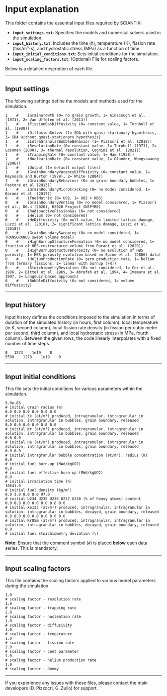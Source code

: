 # Input explanation

This folder contains the essential input files required by SCIANTIX:

- **`input_settings.txt`**: Specifies the models and numerical solvers used in the simulation.
- **`input_history.txt`**: Includes the time (h), temperature (K), fission rate (fiss/m³-s), and hydrostatic stress (MPa) as a function of time.
- **`input_initial_conditions.txt`**: Sets initial conditions for the simulation.
- **`input_scaling_factors.txt`**: (Optional) File for scaling factors.

Below is a detailed description of each file.

---

## Input settings

The following settings define the models and methods used for the simulation.

```plaintext
1    #    iGrainGrowth (0= no grain growth, 1= Ainscough et al. (1973), 2= Van Uffelen et al. (2013))
1    #    iFissionGasDiffusivity (0= constant value, 1= Turnbull et al. (1988))
1    #    iDiffusionSolver (1= SDA with quasi-stationary hypothesis, 2= SDA without quasi-stationary hypothesis)
1    #    iIntraGranularBubbleBehavior (1= Pizzocri et al. (2018))
1    #    iResolutionRate (0= constant value, 1= Turnbull (1971), 2= Losonen (2000), 3= thermal resolution, Cognini et al. (2021))
1    #    iTrappingRate (0= constant value, 1= Ham (1958))
1    #    iNucleationRate (0= constant value, 1= Olander, Wongsawaeng (2006))
1    #    iOutput (1= default output files)
1    #    iGrainBoundaryVacancyDiffusivity (0= constant value, 1= Reynolds and Burton (1979), 2= White (2004))
1    #    iGrainBoundaryBehaviour (0= no grain boundary bubbles, 1= Pastore et al (2013))
1    #    iGrainBoundaryMicroCracking (0= no model considered, 1= Barani et al. (2017))
0    #    iFuelMatrix (0= UO2, 1= UO2 + HBS)
0    #    iGrainBoundaryVenting (0= no model considered, 1= Pizzocri et al., D6.4 (2020), H2020 Project INSPYRE)
0    #    iRadioactiveFissionGas (0= not considered)
0    #    iHelium (0= not considered)
0    #    iHeDiffusivity (0= null value, 1= limited lattice damage, Luzzi et al. (2018), 2= significant lattice damage, Luzzi et al. (2018))
0    #    iGrainBoundarySweeping (0= no model considered, 1= TRANSURANUS swept volume model)
0    #    iHighBurnupStructureFormation (0= no model considered, 1= fraction of HBS-restructured volume from Barani et al. (2020))
0    #    iHighBurnupStructurePorosity (0= no evolution of HBS porosity, 1= HBS porosity evolution based on Spino et al. (2006) data)
0    #    iHeliumProductionRate (0= zero production rate, 1= helium from ternary fissions, 2= linear with burnup (FR))
0    #    iStoichiometryDeviation (0= not considered, 1= Cox et al. 1986, 2= Bittel et al. 1969, 3= Abrefah et al. 1994, 4= Imamura et al. 1997, 5= Langmuir-based approach)
0    #    iBubbleDiffusivity (0= not considered, 1= volume diffusivity)
```

---

## Input history

Input history defines the conditions imposed to the simulation in terms of duration of the simulated history (in hours, first column), local temperature (in K, second column), local fission rate density (in fission per cubic meter per second, third column), and local hydrostatic stress (in MPa, fourth column).
Between the given rows, the code linearly interpolates with a fixed number of time steps.

```plaintext
0	1273	1e19	0
5500	1273	1e19	0
```



---

## Input initial conditions

This file sets the initial conditions for various parameters within the simulation.

```plaintext
5.0e-06
# initial grain radius (m)
0.0 0.0 0.0 0.0 0.0 0.0
# initial Xe (at/m³) produced, intragranular, intragranular in solution, intragranular in bubbles, grain boundary, released
0.0 0.0 0.0 0.0 0.0 0.0
# initial Kr (at/m³) produced, intragranular, intragranular in solution, intragranular in bubbles, grain boundary, released
0.0 0.0
# initial He (at/m³) produced, intragranular, intragranular in solution, intragranular in bubbles, grain boundary, released
0.0 0.0
# initial intragranular bubble concentration (at/m³), radius (m)
0.0
# initial fuel burn-up (MWd/kgUO2)
0.0
# initial fuel effective burn-up (MWd/kgUO2)
0.0
# initial irradiation time (h)
10641.0
# initial fuel density (kg/m³)
0.0 3.0 0.0 0.0 97.0
# initial U234 U235 U236 U237 U238 (% of heavy atoms) content
0.0 0.0 0.0 0.0 0.0 0.0 0.0
# initial Xe133 (at/m³) produced, intragranular, intragranular in solution, intragranular in bubbles, decayed, grain boundary, released
0.0 0.0 0.0 0.0 0.0 0.0 0.0
# initial Kr85m (at/m³) produced, intragranular, intragranular in solution, intragranular in bubbles, decayed, grain boundary, released
0.0
# initial fuel stoichiometry deviation (\)
```

**Note**: Ensure that the comment symbol (`#`) is placed **below** each data series. This is mandatory.

---

## Input scaling factors

This file contains the scaling factors applied to various model parameters during the simulation.

```plaintext
1.0
# scaling factor - resolution rate
1.0
# scaling factor - trapping rate
1.0
# scaling factor - nucleation rate
1.0
# scaling factor - diffusivity
1.0
# scaling factor - temperature
1.0
# scaling factor - fission rate
1.0
# scaling factor - cent parameter
1.0
# scaling factor - helium production rate
1.0
# scaling factor - dummy
```

---

If you experience any issues with these files, please contact the main developers (D. Pizzocri, G. Zullo) for support.